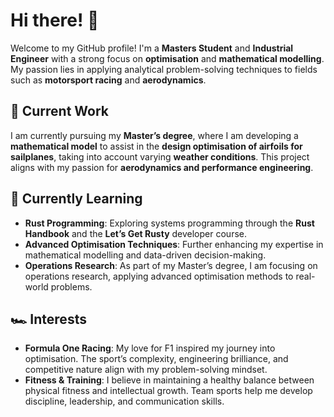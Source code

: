 <!DOCTYPE html>
<html lang="en">

<h1>Hi there! 👋</h1>

<p>Welcome to my GitHub profile! I'm a <strong>Masters Student</strong> and <strong>Industrial Engineer</strong> with a strong focus on <strong>optimisation</strong> and <strong>mathematical modelling</strong>. My passion lies in applying analytical problem-solving techniques to fields such as <strong>motorsport racing</strong> and <strong>aerodynamics</strong>.</p>

<h2>🔭 Current Work</h2>
<p>I am currently pursuing my <strong>Master’s degree</strong>, where I am developing a <strong>mathematical model</strong> to assist in the <strong>design optimisation of airfoils for sailplanes</strong>, taking into account varying <strong>weather conditions</strong>. This project aligns with my passion for <strong>aerodynamics and performance engineering</strong>.</p>

<h2>🌱 Currently Learning</h2>
<ul>
    <li><strong>Rust Programming</strong>: Exploring systems programming through the <strong>Rust Handbook</strong> and the <strong>Let’s Get Rusty</strong> developer course.</li>
    <li><strong>Advanced Optimisation Techniques</strong>: Further enhancing my expertise in mathematical modelling and data-driven decision-making.</li>
    <li><strong>Operations Research</strong>: As part of my Master’s degree, I am focusing on operations research, applying advanced optimisation methods to real-world problems.</li>
</ul>

<h2>🏎️ Interests</h2>
<ul>
    <li><strong>Formula One Racing</strong>: My love for F1 inspired my journey into optimisation. The sport’s complexity, engineering brilliance, and competitive nature align with my problem-solving mindset.</li>
    <li><strong>Fitness & Training</strong>: I believe in maintaining a healthy balance between physical fitness and intellectual growth. Team sports help me develop discipline, leadership, and communication skills.</li>
</ul>

</body>
</html>
